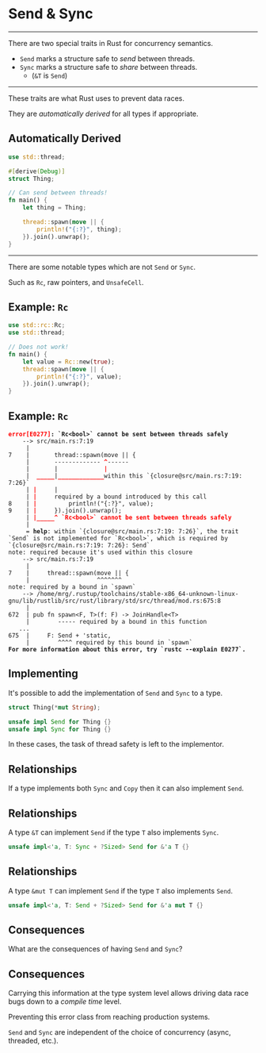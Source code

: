 # Send & Sync

---

There are two special traits in Rust for concurrency semantics.

-   `Send` marks a structure safe to *send* between threads.
-   `Sync` marks a structure safe to *share* between threads.
    -   (`&T` is `Send`)

---

These traits are what Rust uses to prevent data races.

They are *automatically derived* for all types if appropriate.

## Automatically Derived

```rust
use std::thread;

#[derive(Debug)]
struct Thing;

// Can send between threads!
fn main() {
    let thing = Thing;

    thread::spawn(move || {
        println!("{:?}", thing);
    }).join().unwrap();
}
```

---

There are some notable types which are not `Send` or `Sync`.

Such as `Rc`, raw pointers, and `UnsafeCell`.

## Example: `Rc`

```rust ignore
use std::rc::Rc;
use std::thread;

// Does not work!
fn main() {
    let value = Rc::new(true);
    thread::spawn(move || {
        println!("{:?}", value);
    }).join().unwrap();
}
```

## Example: `Rc`

<pre><code data-trim data-noescape><span class="er b">error[E0277]</span><b>: `Rc&lt;bool&gt;` cannot be sent between threads safely</b>
<span class="eb b">    --&gt; </span>src/main.rs:7:19
<span class="eb b">     |</span>
<span class="eb b">7    |</span>       thread::spawn(move || {
<span class="eb b">     |</span>       <span class="eb b">-------------</span> <span class="er b">^</span><span class="eb b">------</span>
<span class="eb b">     |</span>       <span class="eb b">|</span>             <span class="er b">|</span>
<span class="eb b">     |</span>  <span class="er b">_____</span><span class="eb b">|</span><span class="er b">_____________</span><span class="eb b">within this `{closure@src/main.rs:7:19: 7:26}`</span>
<span class="eb b">     |</span> <span class="er b">|</span>     <span class="eb b">|</span>
<span class="eb b">     |</span> <span class="er b">|</span>     <span class="eb b">required by a bound introduced by this call</span>
<span class="eb b">8    |</span> <span class="er b">|</span>         println!(&quot;{:?}&quot;, value);
<span class="eb b">9    |</span> <span class="er b">|</span>     }).join().unwrap();
<span class="eb b">     |</span> <span class="er b">|_____^</span> <span class="er b">`Rc&lt;bool&gt;` cannot be sent between threads safely</span>
<span class="eb b">     |</span>
<span class="eb b">     = </span><b>help</b>: within `{closure@src/main.rs:7:19: 7:26}`, the trait `Send` is not implemented for `Rc&lt;bool&gt;`, which is required by `{closure@src/main.rs:7:19: 7:26}: Send`
<span class="eg">note</span>: required because it&apos;s used within this closure
<span class="eb b">    --&gt; </span>src/main.rs:7:19
<span class="eb b">     |</span>
<span class="eb b">7    |</span>     thread::spawn(move || {
<span class="eb b">     |</span>                   <span class="eg">^^^^^^^</span>
<span class="eg">note</span>: required by a bound in `spawn`
<span class="eb b">    --&gt; </span>/home/mrg/.rustup/toolchains/stable-x86_64-unknown-linux-gnu/lib/rustlib/src/rust/library/std/src/thread/mod.rs:675:8
<span class="eb b">     |</span>
<span class="eb b">672  |</span> pub fn spawn&lt;F, T&gt;(f: F) -&gt; JoinHandle&lt;T&gt;
<span class="eb b">     |</span>        <span class="eb b">-----</span> <span class="eb b">required by a bound in this function</span>
<span class="eb b">   ...</span>
<span class="eb b">675  |</span>     F: Send + &apos;static,
<span class="eb b">     |</span>        <span class="eg">^^^^</span> <span class="eg">required by this bound in `spawn`</span>
<b>For more information about this error, try `rustc --explain E0277`.</b>
</code></pre>

## Implementing

It's possible to add the implementation of `Send` and `Sync` to a type.

```rust
struct Thing(*mut String);

unsafe impl Send for Thing {}
unsafe impl Sync for Thing {}
```

In these cases, the task of thread safety is left to the implementor.

## Relationships

If a type implements both `Sync` and `Copy` then it can also implement `Send`.

## Relationships

A type `&T` can implement `Send` if the type `T` also implements `Sync`.

```rust ignore
unsafe impl<'a, T: Sync + ?Sized> Send for &'a T {}
```

## Relationships

A type `&mut T` can implement `Send` if the type `T` also implements `Send`.

```rust ignore
unsafe impl<'a, T: Send + ?Sized> Send for &'a mut T {}
```

## Consequences

What are the consequences of having `Send` and `Sync`?

## Consequences

Carrying this information at the type system level allows driving data race bugs down to a *compile time* level.

Preventing this error class from reaching production systems.

`Send` and `Sync` are independent of the choice of concurrency (async, threaded, etc.).
